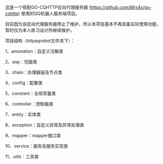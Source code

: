 这是一个搭配GO-CQHTTP反向代理服务器 (https://github.com/Mrs4s/go-cqhttp) 使用的QQ机器人服务端项目。

目前因为该反向代理服务器停止了维护，所以本项目基本不再具备实际使用功能，暂时仅为本人练习设计所继续维护。

项目结构（httpqqrobot文件夹下）：

1、annotation：自定义注解类

2、aop：切面类

3、chain：处理器链及节点类

4、config：配置类

5、constant：全局常量类

6、controller：控制器类

7、entity：实体类

8、exception：自定义异常及异常处理类

9、mapper：mapper接口类

10、service：服务及服务实现类

11、utils：工具类

